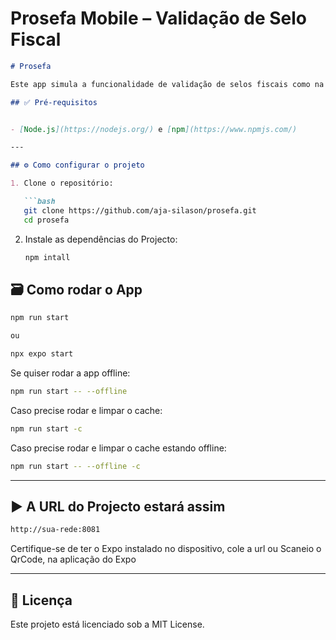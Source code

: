 # Prosefa Mobile – Validação de Selo Fiscal


````markdown
# Prosefa

Este app simula a funcionalidade de validação de selos fiscais como na plataforma oficial Prosefa, usada em Angola para gestão de Selos Fiscais de Alta Segurança (SFAS).

## ✅ Pré-requisitos


- [Node.js](https://nodejs.org/) e [npm](https://www.npmjs.com/)

---

## ⚙️ Como configurar o projeto

1. Clone o repositório:

   ```bash
   git clone https://github.com/aja-silason/prosefa.git
   cd prosefa
````

2. Instale as dependências do Projecto:

   ```bash
   npm intall
   ```

## 🗃️ Como rodar o App

```bash
npm run start

ou 

npx expo start
```

Se quiser rodar a app offline:

```bash
npm run start -- --offline
```

Caso precise rodar e limpar o cache:

```bash
npm run start -c
```

Caso precise rodar e limpar o cache estando offline:

```bash
npm run start -- --offline -c
```

---

## ▶️ A URL do Projecto estará assim

```bash
http://sua-rede:8081
```

Certifique-se de ter o Expo instalado no dispositivo, cole a url ou Scaneio o QrCode, na aplicação do Expo


---

## 📄 Licença

Este projeto está licenciado sob a MIT License.
